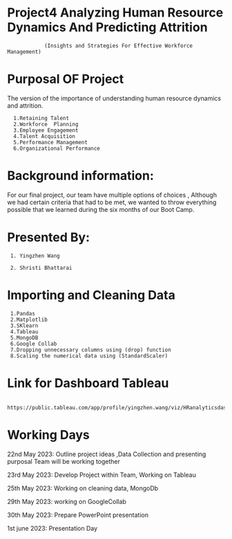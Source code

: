 # Project4     Analyzing Human Resource Dynamics And Predicting Attrition
                (Insights and Strategies For Effective Workforce Management)
                              
                
    
# Purposal OF Project

The version of the importance of understanding human resource dynamics and attrition.

      1.Retaining Talent 
      2.Workforce  Planning
      3.Employee Engagement
      4.Talent Acquisition
      5.Performance Management
      6.Organizational Performance

          

# Background information:
  
  For our final project, our team have multiple options of choices , Although we had certain criteria that  had to be met, we wanted to throw everything possible that we learned during the six months of our Boot Camp.






# Presented By:

     1. Yingzhen Wang
     
     2. Shristi Bhattarai
     
     
     
   # Importing and Cleaning Data
     
     1.Pandas
     2.Matplotlib
     3.SKlearn
     4.Tableau
     5.MongoDB
     6.Google Collab
     7.Dropping unnecessary columns using (drop) function
     8.Scaling the numerical data using (StandardScaler)       
     
     
   # Link for Dashboard Tableau
    
    
     https://public.tableau.com/app/profile/yingzhen.wang/viz/HRanalyticsdashboard_16847696570960/HRanalyticsdashboard







     
     
     
      
     
 
 
 
 
 
 
 # Working Days
 
 22nd May 2023:  Outline project ideas ,Data Collection and presenting purposal Team will be working together
 
 23rd May 2023: Develop Project within Team, Working on Tableau
 
 25th May 2023: Working on cleaning data, MongoDb
 
 29th May 2023: working on GoogleCollab
 
 30th May 2023: Prepare PowerPoint presentation
 
 1st june 2023: Presentation Day
 
 
